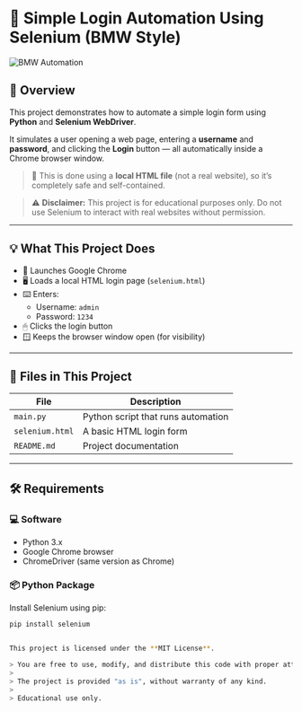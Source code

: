 # 🚗 Simple Login Automation Using Selenium (BMW Style)

![BMW Automation]()

## 📌 Overview

This project demonstrates how to automate a simple login form using **Python** and **Selenium WebDriver**.

It simulates a user opening a web page, entering a **username** and **password**, and clicking the **Login** button — all automatically inside a Chrome browser window.

> 🧠 This is done using a **local HTML file** (not a real website), so it’s completely safe and self-contained.

> ⚠️ **Disclaimer:** This project is for educational purposes only. Do not use Selenium to interact with real websites without permission.

---

## 💡 What This Project Does

- 🚀 Launches Google Chrome
- 🖥 Loads a local HTML login page (`selenium.html`)
- ⌨️ Enters:
  - Username: `admin`
  - Password: `1234`
- 🖱 Clicks the login button
- 🪟 Keeps the browser window open (for visibility)

---

## 📂 Files in This Project

| File           | Description                          |
|----------------|--------------------------------------|
| `main.py`      | Python script that runs automation   |
| `selenium.html`| A basic HTML login form              |
| `README.md`    | Project documentation                |

---

## 🛠 Requirements

### 💻 Software

- Python 3.x
- Google Chrome browser
- ChromeDriver (same version as Chrome)

### 📦 Python Package

Install Selenium using pip:

```bash
pip install selenium


This project is licensed under the **MIT License**.

> You are free to use, modify, and distribute this code with proper attribution.
>  
> The project is provided "as is", without warranty of any kind.  
>  
> Educational use only.

